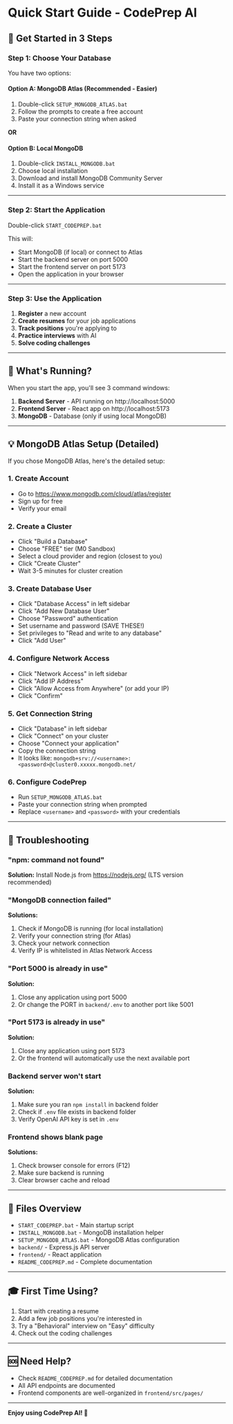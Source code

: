 # Quick Start Guide - CodePrep AI

## 🚀 Get Started in 3 Steps

### Step 1: Choose Your Database

You have two options:

#### Option A: MongoDB Atlas (Recommended - Easier)
1. Double-click `SETUP_MONGODB_ATLAS.bat`
2. Follow the prompts to create a free account
3. Paste your connection string when asked

**OR**

#### Option B: Local MongoDB
1. Double-click `INSTALL_MONGODB.bat`
2. Choose local installation
3. Download and install MongoDB Community Server
4. Install it as a Windows service

---

### Step 2: Start the Application

Double-click `START_CODEPREP.bat`

This will:
- Start MongoDB (if local) or connect to Atlas
- Start the backend server on port 5000
- Start the frontend server on port 5173
- Open the application in your browser

---

### Step 3: Use the Application

1. **Register** a new account
2. **Create resumes** for your job applications
3. **Track positions** you're applying to
4. **Practice interviews** with AI
5. **Solve coding challenges**

---

## 🎯 What's Running?

When you start the app, you'll see 3 command windows:

1. **Backend Server** - API running on http://localhost:5000
2. **Frontend Server** - React app on http://localhost:5173
3. **MongoDB** - Database (only if using local MongoDB)

---

## 💡 MongoDB Atlas Setup (Detailed)

If you chose MongoDB Atlas, here's the detailed setup:

### 1. Create Account
- Go to https://www.mongodb.com/cloud/atlas/register
- Sign up for free
- Verify your email

### 2. Create a Cluster
- Click "Build a Database"
- Choose "FREE" tier (M0 Sandbox)
- Select a cloud provider and region (closest to you)
- Click "Create Cluster"
- Wait 3-5 minutes for cluster creation

### 3. Create Database User
- Click "Database Access" in left sidebar
- Click "Add New Database User"
- Choose "Password" authentication
- Set username and password (SAVE THESE!)
- Set privileges to "Read and write to any database"
- Click "Add User"

### 4. Configure Network Access
- Click "Network Access" in left sidebar
- Click "Add IP Address"
- Click "Allow Access from Anywhere" (or add your IP)
- Click "Confirm"

### 5. Get Connection String
- Click "Database" in left sidebar
- Click "Connect" on your cluster
- Choose "Connect your application"
- Copy the connection string
- It looks like: `mongodb+srv://<username>:<password>@cluster0.xxxxx.mongodb.net/`

### 6. Configure CodePrep
- Run `SETUP_MONGODB_ATLAS.bat`
- Paste your connection string when prompted
- Replace `<username>` and `<password>` with your credentials

---

## 🔧 Troubleshooting

### "npm: command not found"
**Solution:** Install Node.js from https://nodejs.org/ (LTS version recommended)

### "MongoDB connection failed"
**Solutions:**
1. Check if MongoDB is running (for local installation)
2. Verify your connection string (for Atlas)
3. Check your network connection
4. Verify IP is whitelisted in Atlas Network Access

### "Port 5000 is already in use"
**Solution:**
1. Close any application using port 5000
2. Or change the PORT in `backend/.env` to another port like 5001

### "Port 5173 is already in use"
**Solution:**
1. Close any application using port 5173
2. Or the frontend will automatically use the next available port

### Backend server won't start
**Solution:**
1. Make sure you ran `npm install` in backend folder
2. Check if `.env` file exists in backend folder
3. Verify OpenAI API key is set in `.env`

### Frontend shows blank page
**Solutions:**
1. Check browser console for errors (F12)
2. Make sure backend is running
3. Clear browser cache and reload

---

## 📝 Files Overview

- `START_CODEPREP.bat` - Main startup script
- `INSTALL_MONGODB.bat` - MongoDB installation helper
- `SETUP_MONGODB_ATLAS.bat` - MongoDB Atlas configuration
- `backend/` - Express.js API server
- `frontend/` - React application
- `README_CODEPREP.md` - Complete documentation

---

## 🎓 First Time Using?

1. Start with creating a resume
2. Add a few job positions you're interested in
3. Try a "Behavioral" interview on "Easy" difficulty
4. Check out the coding challenges

---

## 🆘 Need Help?

- Check `README_CODEPREP.md` for detailed documentation
- All API endpoints are documented
- Frontend components are well-organized in `frontend/src/pages/`

---

**Enjoy using CodePrep AI! 🚀**
